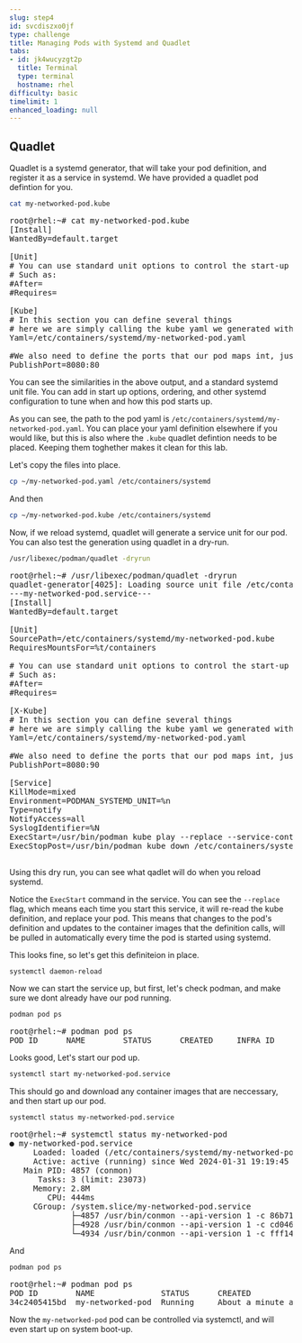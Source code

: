 ```yaml
---
slug: step4
id: svcdiszxo0jf
type: challenge
title: Managing Pods with Systemd and Quadlet
tabs:
- id: jk4wucyzgt2p
  title: Terminal
  type: terminal
  hostname: rhel
difficulty: basic
timelimit: 1
enhanced_loading: null
---
```

## Quadlet

Quadlet is a systemd generator, that will take your pod definition, and register it as a service in systemd.  We have provided a quadlet pod defintion for you.

```bash
cat my-networked-pod.kube
```

<pre>
root@rhel:~# cat my-networked-pod.kube
[Install]
WantedBy=default.target

[Unit]
# You can use standard unit options to control the start-up order of your pod.
# Such as:
#After=
#Requires=

[Kube]
# In this section you can define several things
# here we are simply calling the kube yaml we generated with podman
Yaml=/etc/containers/systemd/my-networked-pod.yaml

#We also need to define the ports that our pod maps int, just as we do a the pod level
PublishPort=8080:80
</pre>

You can see the similarities in the above output, and a standard systemd unit file.  You can add in start up options, ordering, and other systemd configuration to tune when and how this pod starts up.

As you can see, the path to the pod yaml is `/etc/containers/systemd/my-networked-pod.yaml`.  You can place your yaml definition elsewhere if you would like, but this is also where the `.kube` quadlet defintion needs to be placed.  Keeping them toghether makes it clean for this lab.

Let's copy the files into place.

```bash
cp ~/my-networked-pod.yaml /etc/containers/systemd
```

And then

```bash
cp ~/my-networked-pod.kube /etc/containers/systemd
```

Now, if we reload systemd, quadlet will generate a service unit for our pod.  You can also test the generation using quadlet in a dry-run.

```bash
/usr/libexec/podman/quadlet -dryrun
```

<pre type=file>
root@rhel:~# /usr/libexec/podman/quadlet -dryrun
quadlet-generator[4025]: Loading source unit file /etc/containers/systemd/my-networked-pod.kube
---my-networked-pod.service---
[Install]
WantedBy=default.target

[Unit]
SourcePath=/etc/containers/systemd/my-networked-pod.kube
RequiresMountsFor=%t/containers

# You can use standard unit options to control the start-up order of your pod.
# Such as:
#After=
#Requires=

[X-Kube]
# In this section you can define several things
# here we are simply calling the kube yaml we generated with podman
Yaml=/etc/containers/systemd/my-networked-pod.yaml

#We also need to define the ports that our pod maps int, just as we do a the pod level
PublishPort=8080:90

[Service]
KillMode=mixed
Environment=PODMAN_SYSTEMD_UNIT=%n
Type=notify
NotifyAccess=all
SyslogIdentifier=%N
ExecStart=/usr/bin/podman kube play --replace --service-container=true --publish 8080:90 /etc/containers/systemd/my-networked-pod.yaml
ExecStopPost=/usr/bin/podman kube down /etc/containers/systemd/my-networked-pod.yaml

</pre>

Using this dry run, you can see what qadlet will do when you reload systemd.

Notice the `ExecStart` command in the service.  You can see the `--replace` flag, which means each time you start this service, it will re-read the kube definition, and replace your pod.  This means that changes to the pod's definition and updates to the container images that the definition calls, will be pulled in automatically every time the pod is started using systemd.

This looks fine, so let's get this definiteion in place.

```bash
systemctl daemon-reload
```

Now we can start the service up, but first, let's check podman, and make sure we dont already have our pod running.

```bash
podman pod ps
```

<pre type=file>
root@rhel:~# podman pod ps
POD ID      NAME        STATUS      CREATED     INFRA ID    # OF CONTAINERS
</pre>

Looks good, Let's start our pod up.

```bash
systemctl start my-networked-pod.service
```

This should go and download any container images that are neccessary, and then start up our pod.

```bash
systemctl status my-networked-pod.service
```

<pre type=file>
root@rhel:~# systemctl status my-networked-pod
● my-networked-pod.service
     Loaded: loaded (/etc/containers/systemd/my-networked-pod.kube; generated)
     Active: active (running) since Wed 2024-01-31 19:19:45 UTC; 1min 2s ago
   Main PID: 4857 (conmon)
      Tasks: 3 (limit: 23073)
     Memory: 2.8M
        CPU: 444ms
     CGroup: /system.slice/my-networked-pod.service
             ├─4857 /usr/bin/conmon --api-version 1 -c 86b713eda7f56e49902b217268f7619bd9e455cebb2ef7d3b5820fd92ce58e41 -u 86b713eda7f56e>
             ├─4928 /usr/bin/conmon --api-version 1 -c cd046b7b107d64d13e47cc14449e69739aab23f8c526bbd54c394861ec253f72 -u cd046b7b107d64>
             └─4934 /usr/bin/conmon --api-version 1 -c fff1424f8329ee251d60be28f1eae7d2b79c367a1f82b94cda6309febebe05bf -u fff1424f8329ee
</pre>

And

```bash
podman pod ps
```

<pre type=file>
root@rhel:~# podman pod ps
POD ID        NAME              STATUS      CREATED             INFRA ID      # OF CONTAINERS
34c2405415bd  my-networked-pod  Running     About a minute ago  cd046b7b107d  2
</pre>

Now the `my-networked-pod` pod can be controlled via systemctl, and will even start up on system boot-up.